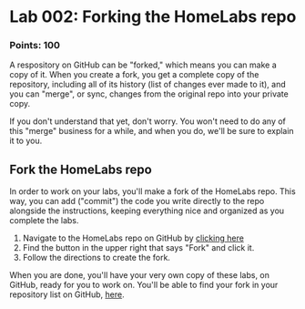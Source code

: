 # Lab 002: Forking the HomeLabs repo

### Points: 100

A respository on GitHub can be "forked," which means you can make a copy of it.
When you create a fork, you get a complete copy of the repository, including all
of its history (list of changes ever made to it), and you can "merge", or sync,
changes from the original repo into your private copy.

If you don't understand that yet, don't worry. You won't need to do any of this
"merge" business for a while, and when you do, we'll be sure to explain it to you.

## Fork the HomeLabs repo

In order to work on your labs, you'll make a fork of the HomeLabs repo. This way,
you can add ("commit") the code you write directly to the repo alongside the
instructions, keeping everything nice and organized as you complete the labs.

1. Navigate to the HomeLabs repo on GitHub by [clicking here](https://github.com/smxlong/HomeLabs)
2. Find the button in the upper right that says "Fork" and click it.
3. Follow the directions to create the fork.

When you are done, you'll have your very own copy of these labs, on GitHub,
ready for you to work on. You'll be able to find your fork in your repository
list on GitHub, [here](https://github.com/smxlong?tab=repositories).
